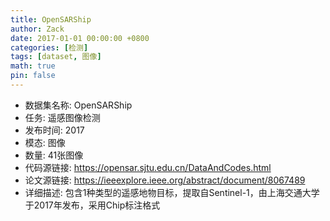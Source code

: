 ```yaml
---
title: OpenSARShip
author: Zack
date: 2017-01-01 00:00:00 +0800
categories: [检测]
tags: [dataset, 图像]
math: true
pin: false
---
```

- 数据集名称: OpenSARShip
- 任务: 遥感图像检测
- 发布时间: 2017
- 模态: 图像
- 数量: 41张图像
- 代码源链接: https://opensar.sjtu.edu.cn/DataAndCodes.html
- 论文源链接: https://ieeexplore.ieee.org/abstract/document/8067489
- 详细描述: 包含1种类型的遥感地物目标，提取自Sentinel-1，由上海交通大学于2017年发布，采用Chip标注格式
